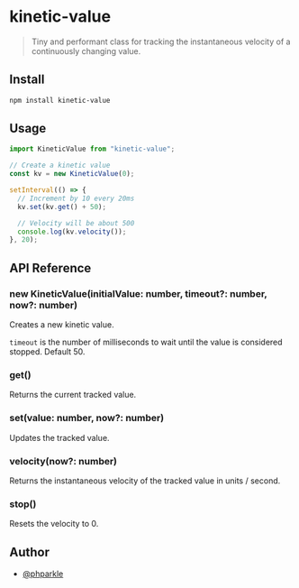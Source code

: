 # kinetic-value

> Tiny and performant class for tracking the instantaneous velocity of a continuously changing value.

## Install

```sh
npm install kinetic-value
```

## Usage

```js
import KineticValue from "kinetic-value";

// Create a kinetic value
const kv = new KineticValue(0);

setInterval(() => {
  // Increment by 10 every 20ms
  kv.set(kv.get() + 50);

  // Velocity will be about 500
  console.log(kv.velocity());
}, 20);
```

## API Reference

### new KineticValue(initialValue: number, timeout?: number, now?: number)

Creates a new kinetic value.

`timeout` is the number of milliseconds to wait until the value is considered stopped. Default 50.

### get()

Returns the current tracked value.

### set(value: number, now?: number)

Updates the tracked value.

### velocity(now?: number)

Returns the instantaneous velocity of the tracked value in units / second.

### stop()

Resets the velocity to 0.

## Author

- [@phparkle](https://www.github.com/phparkle)
